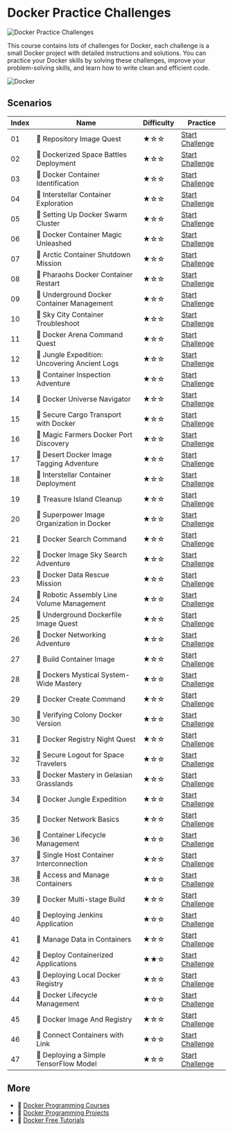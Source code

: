 # Docker Practice Challenges

![Docker Practice Challenges](https://cover-creator.appbot.io/docker-practice-challenges.png)

This course contains lots of challenges for Docker, each challenge is a small Docker project with detailed instructions and solutions. You can practice your Docker skills by solving these challenges, improve your problem-solving skills, and learn how to write clean and efficient code.

![Docker](https://img.shields.io/badge/Docker-whitesmoke?style=for-the-badge&logo=docker)


## Scenarios

|   Index | Name                                         | Difficulty   | Practice                                                                   |
|---------|----------------------------------------------|--------------|----------------------------------------------------------------------------|
|      01 | 🎯 Repository Image Quest                     | ★☆☆          | <a target='_blank' href='https://labex.io/labs/271484'>Start Challenge</a> |
|      02 | 🎯 Dockerized Space Battles Deployment        | ★☆☆          | <a target='_blank' href='https://labex.io/labs/271494'>Start Challenge</a> |
|      03 | 🎯 Docker Container Identification            | ★☆☆          | <a target='_blank' href='https://labex.io/labs/271474'>Start Challenge</a> |
|      04 | 🎯 Interstellar Container Exploration         | ★☆☆          | <a target='_blank' href='https://labex.io/labs/271482'>Start Challenge</a> |
|      05 | 🎯 Setting Up Docker Swarm Cluster            | ★☆☆          | <a target='_blank' href='https://labex.io/labs/22289'>Start Challenge</a>  |
|      06 | 🎯 Docker Container Magic Unleashed           | ★☆☆          | <a target='_blank' href='https://labex.io/labs/271498'>Start Challenge</a> |
|      07 | 🎯 Arctic Container Shutdown Mission          | ★☆☆          | <a target='_blank' href='https://labex.io/labs/271500'>Start Challenge</a> |
|      08 | 🎯 Pharaohs Docker Container Restart          | ★☆☆          | <a target='_blank' href='https://labex.io/labs/271488'>Start Challenge</a> |
|      09 | 🎯 Underground Docker Container Management    | ★☆☆          | <a target='_blank' href='https://labex.io/labs/271490'>Start Challenge</a> |
|      10 | 🎯 Sky City Container Troubleshoot            | ★☆☆          | <a target='_blank' href='https://labex.io/labs/271452'>Start Challenge</a> |
|      11 | 🎯 Docker Arena Command Quest                 | ★☆☆          | <a target='_blank' href='https://labex.io/labs/271460'>Start Challenge</a> |
|      12 | 🎯 Jungle Expedition: Uncovering Ancient Logs | ★☆☆          | <a target='_blank' href='https://labex.io/labs/271472'>Start Challenge</a> |
|      13 | 🎯 Container Inspection Adventure             | ★☆☆          | <a target='_blank' href='https://labex.io/labs/271466'>Start Challenge</a> |
|      14 | 🎯 Docker Universe Navigator                  | ★☆☆          | <a target='_blank' href='https://labex.io/labs/271506'>Start Challenge</a> |
|      15 | 🎯 Secure Cargo Transport with Docker         | ★☆☆          | <a target='_blank' href='https://labex.io/labs/271458'>Start Challenge</a> |
|      16 | 🎯 Magic Farmers Docker Port Discovery        | ★☆☆          | <a target='_blank' href='https://labex.io/labs/271478'>Start Challenge</a> |
|      17 | 🎯 Desert Docker Image Tagging Adventure      | ★☆☆          | <a target='_blank' href='https://labex.io/labs/271504'>Start Challenge</a> |
|      18 | 🎯 Interstellar Container Deployment          | ★☆☆          | <a target='_blank' href='https://labex.io/labs/271486'>Start Challenge</a> |
|      19 | 🎯 Treasure Island Cleanup                    | ★☆☆          | <a target='_blank' href='https://labex.io/labs/271492'>Start Challenge</a> |
|      20 | 🎯 Superpower Image Organization in Docker    | ★☆☆          | <a target='_blank' href='https://labex.io/labs/271462'>Start Challenge</a> |
|      21 | 🎯 Docker Search Command                      | ★☆☆          | <a target='_blank' href='https://labex.io/labs/16016'>Start Challenge</a>  |
|      22 | 🎯 Docker Image Sky Search Adventure          | ★☆☆          | <a target='_blank' href='https://labex.io/labs/271496'>Start Challenge</a> |
|      23 | 🎯 Docker Data Rescue Mission                 | ★☆☆          | <a target='_blank' href='https://labex.io/labs/271456'>Start Challenge</a> |
|      24 | 🎯 Robotic Assembly Line Volume Management    | ★☆☆          | <a target='_blank' href='https://labex.io/labs/271510'>Start Challenge</a> |
|      25 | 🎯 Underground Dockerfile Image Quest         | ★☆☆          | <a target='_blank' href='https://labex.io/labs/271454'>Start Challenge</a> |
|      26 | 🎯 Docker Networking Adventure                | ★☆☆          | <a target='_blank' href='https://labex.io/labs/271476'>Start Challenge</a> |
|      27 | 🎯 Build Container Image                      | ★☆☆          | <a target='_blank' href='https://labex.io/labs/219183'>Start Challenge</a> |
|      28 | 🎯 Dockers Mystical System-Wide Mastery       | ★☆☆          | <a target='_blank' href='https://labex.io/labs/271464'>Start Challenge</a> |
|      29 | 🎯 Docker Create Command                      | ★☆☆          | <a target='_blank' href='https://labex.io/labs/15817'>Start Challenge</a>  |
|      30 | 🎯 Verifying Colony Docker Version            | ★☆☆          | <a target='_blank' href='https://labex.io/labs/271508'>Start Challenge</a> |
|      31 | 🎯 Docker Registry Night Quest                | ★☆☆          | <a target='_blank' href='https://labex.io/labs/271468'>Start Challenge</a> |
|      32 | 🎯 Secure Logout for Space Travelers          | ★☆☆          | <a target='_blank' href='https://labex.io/labs/271470'>Start Challenge</a> |
|      33 | 🎯 Docker Mastery in Gelasian Grasslands      | ★☆☆          | <a target='_blank' href='https://labex.io/labs/271502'>Start Challenge</a> |
|      34 | 🎯 Docker Jungle Expedition                   | ★☆☆          | <a target='_blank' href='https://labex.io/labs/271480'>Start Challenge</a> |
|      35 | 🎯 Docker Network Basics                      | ★☆☆          | <a target='_blank' href='https://labex.io/labs/15808'>Start Challenge</a>  |
|      36 | 🎯 Container Lifecycle Management             | ★☆☆          | <a target='_blank' href='https://labex.io/labs/7767'>Start Challenge</a>   |
|      37 | 🎯 Single Host Container Interconnection      | ★☆☆          | <a target='_blank' href='https://labex.io/labs/18452'>Start Challenge</a>  |
|      38 | 🎯 Access and Manage Containers               | ★☆☆          | <a target='_blank' href='https://labex.io/labs/18466'>Start Challenge</a>  |
|      39 | 🎯 Docker Multi-stage Build                   | ★☆☆          | <a target='_blank' href='https://labex.io/labs/15810'>Start Challenge</a>  |
|      40 | 🎯 Deploying Jenkins Application              | ★☆☆          | <a target='_blank' href='https://labex.io/labs/18264'>Start Challenge</a>  |
|      41 | 🎯 Manage Data in Containers                  | ★☆☆          | <a target='_blank' href='https://labex.io/labs/15896'>Start Challenge</a>  |
|      42 | 🎯 Deploy Containerized Applications          | ★★☆          | <a target='_blank' href='https://labex.io/labs/16240'>Start Challenge</a>  |
|      43 | 🎯 Deploying Local Docker Registry            | ★☆☆          | <a target='_blank' href='https://labex.io/labs/17804'>Start Challenge</a>  |
|      44 | 🎯 Docker Lifecycle Management                | ★☆☆          | <a target='_blank' href='https://labex.io/labs/16232'>Start Challenge</a>  |
|      45 | 🎯 Docker Image And Registry                  | ★☆☆          | <a target='_blank' href='https://labex.io/labs/7768'>Start Challenge</a>   |
|      46 | 🎯 Connect Containers with Link               | ★☆☆          | <a target='_blank' href='https://labex.io/labs/49351'>Start Challenge</a>  |
|      47 | 🎯 Deploying a Simple TensorFlow Model        | ★☆☆          | <a target='_blank' href='https://labex.io/labs/299445'>Start Challenge</a> |

## More

- 🔗 [Docker Programming Courses](https://github.com/labex-labs/awesome-programming-courses)
- 🔗 [Docker Programming Projects](https://github.com/labex-labs/awesome-programming-projects)
- 🔗 [Docker Free Tutorials](https://github.com/labex-labs/docker-free-tutorials)

